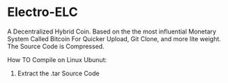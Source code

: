 # Electro-ELC
A Decentralized Hybrid Coin. Based on the the most influential Monetary System Called Bitcoin
For Quicker Upload, Git Clone, and more lite weight. The Source Code is Compressed.

How TO Compile on Linux Ubunut:

1. Extract the .tar Source Code 

